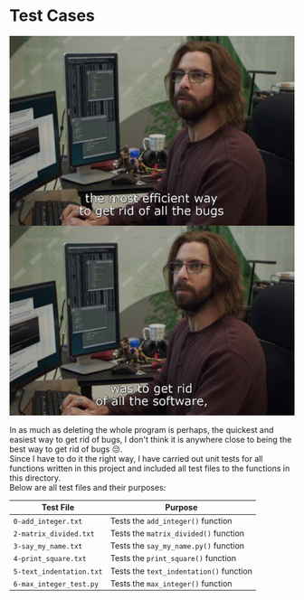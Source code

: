 # Test Cases
![](https://github.com/Huclark/memes/blob/main/fixing%20bugs.jpg?raw=true)

In as much as deleting the whole program is perhaps, the quickest and easiest way to get rid of bugs, I don't think it is anywhere close to being the best way to get rid of bugs 😔.<br>
Since I have to do it the right way, I have carried out unit tests for all functions written in this project and included all test files to the functions in this directory.<br>
Below are all test files and their purposes:

| Test File | Purpose |
| --------- | ------- |
| `0-add_integer.txt` | Tests the `add_integer()` function |
| `2-matrix_divided.txt` | Tests the `matrix_divided()` function |
| `3-say_my_name.txt` | Tests the `say_my_name.py()` function |
| `4-print_square.txt` | Tests the `print_square()` function |
| `5-text_indentation.txt` | Tests the `text_indentation()` function |
| `6-max_integer_test.py`  | Tests the `max_integer()` function  |
